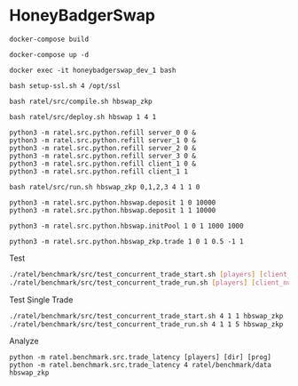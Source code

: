 # HoneyBadgerSwap

`docker-compose build`

`docker-compose up -d`

`docker exec -it honeybadgerswap_dev_1 bash`

`bash setup-ssl.sh 4 /opt/ssl`

`bash ratel/src/compile.sh hbswap_zkp`

`bash ratel/src/deploy.sh hbswap 1 4 1`

```
python3 -m ratel.src.python.refill server_0 0 &
python3 -m ratel.src.python.refill server_1 0 &
python3 -m ratel.src.python.refill server_2 0 &
python3 -m ratel.src.python.refill server_3 0 &
python3 -m ratel.src.python.refill client_1 0 &
python3 -m ratel.src.python.refill client_1 1
```

`bash ratel/src/run.sh hbswap_zkp 0,1,2,3 4 1 1 0`

```
python3 -m ratel.src.python.hbswap.deposit 1 0 10000
python3 -m ratel.src.python.hbswap.deposit 1 1 10000
```

`python3 -m ratel.src.python.hbswap.initPool 1 0 1 1000 1000`

`python3 -m ratel.src.python.hbswap_zkp.trade 1 0 1 0.5 -1 1`


Test
```bash
./ratel/benchmark/src/test_concurrent_trade_start.sh [players] [client_num] [concurrency] [app]
./ratel/benchmark/src/test_concurrent_trade_run.sh [players] [client_num] [concurrency] [rep] [app]
```

Test Single Trade
```bash
./ratel/benchmark/src/test_concurrent_trade_start.sh 4 1 1 hbswap_zkp
./ratel/benchmark/src/test_concurrent_trade_run.sh 4 1 1 5 hbswap_zkp
```

Analyze
```
python -m ratel.benchmark.src.trade_latency [players] [dir] [prog]
python -m ratel.benchmark.src.trade_latency 4 ratel/benchmark/data hbswap_zkp
```
